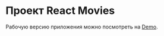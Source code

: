 # Проект React Movies 

Рабочую версию приложения можно посмотреть на [Demo](https://prozorog.github.io/movie-project-classesReact/).

